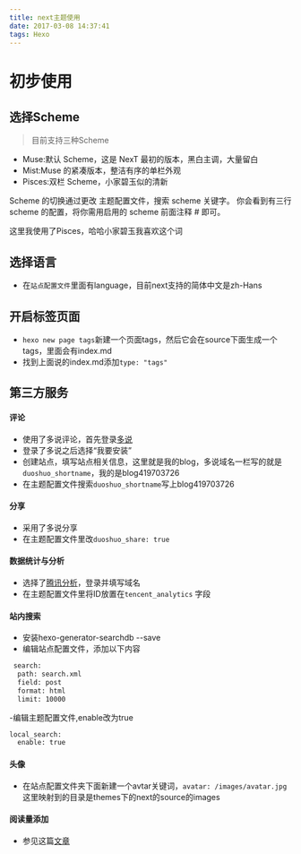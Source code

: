 ```yaml
---
title: next主题使用
date: 2017-03-08 14:37:41
tags: Hexo
---
```

# 初步使用

## 选择Scheme
> 目前支持三种Scheme

- Muse:默认 Scheme，这是 NexT 最初的版本，黑白主调，大量留白
- Mist:Muse 的紧凑版本，整洁有序的单栏外观
- Pisces:双栏 Scheme，小家碧玉似的清新

Scheme 的切换通过更改 主题配置文件，搜索 scheme 关键字。 你会看到有三行 scheme 的配置，将你需用启用的 scheme 前面注释 # 即可。

这里我使用了Pisces，哈哈小家碧玉我喜欢这个词

## 选择语言
- 在`站点配置文件`里面有language，目前next支持的简体中文是zh-Hans

## 开启标签页面
- `hexo new page tags`新建一个页面tags，然后它会在source下面生成一个tags，里面会有index.md
- 找到上面说的index.md添加`type: "tags"`

## 第三方服务

#### 评论
- 使用了多说评论，首先登录[多说](http://duoshuo.com/)
- 登录了多说之后选择“我要安装”
- 创建站点，填写站点相关信息，这里就是我的blog，多说域名一栏写的就是`duoshuo_shortname`，我的是blog419703726
- 在主题配置文件搜索`duoshuo_shortname`写上blog419703726

#### 分享
- 采用了多说分享
- 在主题配置文件里改`duoshuo_share: true`

#### 数据统计与分析
- 选择了[腾讯分析](http://v2.ta.qq.com/summary/index)，登录并填写域名
- 在主题配置文件里将ID放置在`tencent_analytics` 字段

#### 站内搜索
- 安装hexo-generator-searchdb --save
- 编辑站点配置文件，添加以下内容
```bash
 search:
  path: search.xml
  field: post
  format: html
  limit: 10000
```
-编辑主题配置文件,enable改为true
```bash
local_search:
  enable: true
```

#### 头像
- 在站点配置文件夹下面新建一个avtar关键词，`avatar: /images/avatar.jpg`这里映射到的目录是themes下的next的source的images 

#### 阅读量添加
- 参见这篇[文章](https://notes.wanghao.work/2015-10-21-%E4%B8%BANexT%E4%B8%BB%E9%A2%98%E6%B7%BB%E5%8A%A0%E6%96%87%E7%AB%A0%E9%98%85%E8%AF%BB%E9%87%8F%E7%BB%9F%E8%AE%A1%E5%8A%9F%E8%83%BD.html#%E9%85%8D%E7%BD%AELeanCloud)



